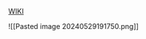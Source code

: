 [WIKI](https://en.wikipedia.org/wiki/Scheff%C3%A9%27s_method)

![[Pasted image 20240529191750.png]]

